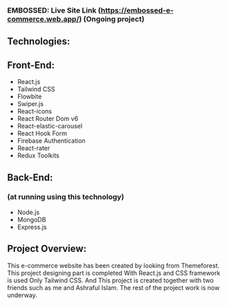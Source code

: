 ### EMBOSSED:  Live Site Link (https://embossed-e-commerce.web.app/)  (Ongoing project)

## Technologies:

## Front-End: 

<ul>
    <li>React.js</li>
    <li>Tailwind CSS</li>
    <li>Flowbite</li>
    <li>Swiper.js</li>
    <li>React-icons</li>
    <li>React Router Dom v6</li>
    <li>React-elastic-carousel</li>
    <li>React Hook Form</li>
    <li>Firebase Authentication</li>
    <li>React-rater</li>
    <li>Redux Toolkits</li>
</ul>

## Back-End:

### (at running using this technology)
<ul>
    <li>Node.js</li>
    <li>MongoDB</li>
    <li>Express.js</li>
</ul>


## Project Overview:

<p>This e-commerce website has been created by looking from Themeforest.   This project designing part is completed With React.js and CSS framework is used Only Tailwind CSS. And This project is created together with two friends such as me and  Ashraful Islam. The rest of the project work is now underway.</p>